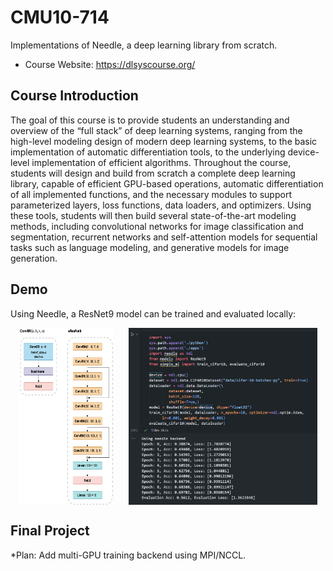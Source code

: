 # CMU10-714

Implementations of Needle, a deep learning library from scratch.

- Course Website: <https://dlsyscourse.org/>

## Course Introduction

The goal of this course is to provide students an understanding and overview of the “full stack” of deep learning systems, ranging from the high-level modeling design of modern deep learning systems, to the basic implementation of automatic differentiation tools, to the underlying device-level implementation of efficient algorithms. Throughout the course, students will design and build from scratch a complete deep learning library, capable of efficient GPU-based operations, automatic differentiation of all implemented functions, and the necessary modules to support parameterized layers, loss functions, data loaders, and optimizers. Using these tools, students will then build several state-of-the-art modeling methods, including convolutional networks for image classification and segmentation, recurrent networks and self-attention models for sequential tasks such as language modeling, and generative models for image generation.

## Demo

Using Needle, a ResNet9 model can be trained and evaluated locally:

<div style="display: flex; justify-content: space-around;">
    <img src="hw4/ResNet9.png" alt="ResNet9" style="width: 30%;">
    <img src="hw4/demo.png" alt="demo" style="width: 60%;">
</div>

## Final Project

*Plan: Add multi-GPU training backend using MPI/NCCL. 
